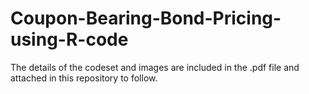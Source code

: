 # Coupon-Bearing-Bond-Pricing-using-R-code

The details of the codeset and images are included in the .pdf file and attached in this repository to follow.
